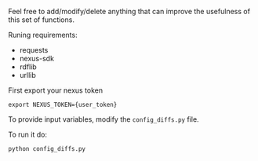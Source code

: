 Feel free to add/modify/delete anything that can improve the usefulness of this set of functions.

Runing requirements:
- requests
- nexus-sdk
- rdflib
- urllib

First export your nexus token
```
export NEXUS_TOKEN={user_token}
```
To provide input variables, modify the `config_diffs.py` file.

To run it do:
```
python config_diffs.py
```
